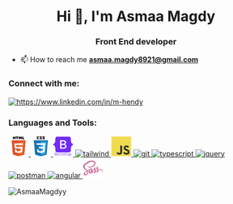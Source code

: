 <h1 align="center">Hi 👋, I'm Asmaa Magdy</h1>
<h3 align="center"> Front End developer</h3>

- 📫 How to reach me **asmaa.magdy8921@gmail.com**



<h3 align="left">Connect with me:</h3>
<p align="left">
<a href="https://www.linkedin.com/in/asmaa-elsayad-66a4a52b5/" target="blank"><img align="center" src="https://raw.githubusercontent.com/rahuldkjain/github-profile-readme-generator/master/src/images/icons/Social/linked-in-alt.svg" alt="https://www.linkedin.com/in/m-hendy" height="30" width="40" /></a>
</p>

<h3 align="left">Languages and Tools:</h3>
<p align="left">
    <a href="https://www.w3.org/html/" target="_blank" rel="noreferrer"> <img
            src="https://raw.githubusercontent.com/devicons/devicon/master/icons/html5/html5-original-wordmark.svg"
            alt="html5" width="40" height="40" /> </a> <a href="https://www.w3schools.com/css/" target="_blank"
        rel="noreferrer"> <img
            src="https://raw.githubusercontent.com/devicons/devicon/master/icons/css3/css3-original-wordmark.svg"
            alt="css3" width="40" height="40" /> </a> <a href="https://getbootstrap.com" target="_blank"
        rel="noreferrer"> <img
            src="https://raw.githubusercontent.com/devicons/devicon/master/icons/bootstrap/bootstrap-plain-wordmark.svg"
            alt="bootstrap" width="40" height="40" /> </a><a href="https://tailwindcss.com/" target="_blank"
            rel="noreferrer"> <img
                src="https://static-00.iconduck.com/assets.00/tailwind-css-icon-2048x1229-u8dzt4uh.png"
                alt="tailwind" width="40" height="40" /> </a> <a
        href="https://developer.mozilla.org/en-US/docs/Web/JavaScript" target="_blank" rel="noreferrer"> <img
            src="https://raw.githubusercontent.com/devicons/devicon/master/icons/javascript/javascript-original.svg"
            alt="javascript" width="40" height="40" /> </a> <a href="https://git-scm.com/" target="_blank"
        rel="noreferrer">
        <img src="https://www.vectorlogo.zone/logos/git-scm/git-scm-icon.svg" alt="git" width="40" height="40" /> </a>
    <a href="https://www.typescriptlang.org/" target="_blank" rel="noreferrer"> <img
            src="https://static-00.iconduck.com/assets.00/typescript-icon-icon-1024x1024-vh3pfez8.png"
            alt="typescript" width="40" height="40" /> </a> <a href="https://jquery.com/" target="_blank" rel="noreferrer">
        <img src="https://static-00.iconduck.com/assets.00/jquery-original-wordmark-icon-485x512-7kn0h2yt.png"
            alt="jquery" width="40" height="40" /> </a> <a href="https://postman.com" target="_blank" rel="noreferrer">
        <img src="https://www.vectorlogo.zone/logos/getpostman/getpostman-icon.svg" alt="postman" width="40"
            height="40" /> </a> <a href="https://angular.dev/" target="_blank" rel="noreferrer"> <img
            src="https://encrypted-tbn0.gstatic.com/images?q=tbn:ANd9GcRmKO2JKpkkbsTm7NNPmmV-wkZADH6FYM2UkA&s"
            alt="angular" width="40" height="40" /> </a> <a href="https://sass-lang.com" target="_blank" rel="noreferrer">
        <img src="https://raw.githubusercontent.com/devicons/devicon/master/icons/sass/sass-original.svg" alt="sass"
            width="40" height="40" /> </a> 
</p>

<p><img align="center" src="https://github-readme-stats.vercel.app/api/top-langs?username=AsmaaMagdyy&show_icons=true&locale=en&layout=compact" alt="AsmaaMagdyy" /></p>
